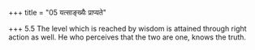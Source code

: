 +++
title = "05 यत्साङ्ख्यैः प्राप्यते"

+++
5.5 The level which is reached by wisdom is attained through right
action as well. He who perceives that the two are one, knows the truth.
